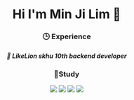 <div align=center><h1>Hi I'm Min Ji Lim 👋</h1>

  <h3>🕒 Experience</h3>
  <h5>🦁 LikeLion skhu 10th backend developer</h5>

<h3>📕Study</h3>
<img src="https://img.shields.io/badge/html5-E34F26?style=for-the-badge&logo=html5&logoColor=white"> <img src="https://img.shields.io/badge/css-1572B6?style=for-the-badge&logo=css3&logoColor=white"> <img src="https://img.shields.io/badge/javascript-F7DF1E?style=for-the-badge&logo=javascript&logoColor=black">   <img src="https://img.shields.io/badge/django-092E20?style=for-the-badge&logo=django&logoColor=white">
</div>




